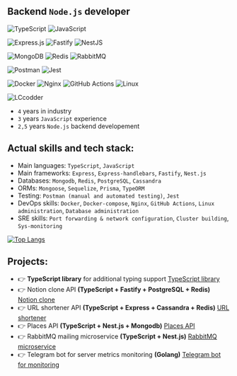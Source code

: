 ## **Backend `Node.js` developer**

![TypeScript](https://img.shields.io/badge/typescript-%23007ACC.svg?style=for-the-badge&logo=typescript&logoColor=white)
![JavaScript](https://img.shields.io/badge/javascript-%23323330.svg?style=for-the-badge&logo=javascript&logoColor=%23F7DF1E)

![Express.js](https://img.shields.io/badge/express.js-%23404d59.svg?style=for-the-badge&logo=express&logoColor=%2361DAFB)
![Fastify](https://img.shields.io/badge/fastify-%23000000.svg?style=for-the-badge&logo=fastify&logoColor=white)
![NestJS](https://img.shields.io/badge/nestjs-%23E0234E.svg?style=for-the-badge&logo=nestjs&logoColor=white)

![MongoDB](https://img.shields.io/badge/MongoDB-%234ea94b.svg?style=for-the-badge&logo=mongodb&logoColor=white)
![Redis](https://img.shields.io/badge/redis-%23DD0031.svg?style=for-the-badge&logo=redis&logoColor=white)
![RabbitMQ](https://img.shields.io/badge/Rabbitmq-FF6600?style=for-the-badge&logo=rabbitmq&logoColor=white)

![Postman](https://img.shields.io/badge/Postman-FF6C37?style=for-the-badge&logo=postman&logoColor=white)
![Jest](https://img.shields.io/badge/-jest-%23C21325?style=for-the-badge&logo=jest&logoColor=white)

![Docker](https://img.shields.io/badge/docker-%230db7ed.svg?style=for-the-badge&logo=docker&logoColor=white)
![Nginx](https://img.shields.io/badge/nginx-%23009639.svg?style=for-the-badge&logo=nginx&logoColor=white)
![GitHub Actions](https://img.shields.io/badge/github%20actions-%232671E5.svg?style=for-the-badge&logo=githubactions&logoColor=white)
![Linux](https://img.shields.io/badge/Linux-FCC624?style=for-the-badge&logo=linux&logoColor=black)

<img src="https://komarev.com/ghpvc/?username=LCcodder&label=Profile%20visits&color=0e75b6&style=flat" alt="LCcodder" >






- `4` years in industry
- `3` years `JavaScript` experience
- `2,5` years `Node.js` backend developement





## **Actual skills and tech stack:**

- Main languages: `TypeScript`, `JavaScript`
- Main frameworks: `Express`, `Express-handlebars`, `Fastify`, `Nest.js`
- Databases: `Mongodb`, `Redis`, `PostgreSQL`, `Cassandra`
- ORMs: `Mongoose`, `Sequelize`, `Prisma`, `TypeORM`
- Testing: `Postman (manual and automated testing)`, `Jest`
- DevOps skills: `Docker`, `Docker-compose`, `Nginx`, `GitHub Actions`, `Linux administration`, `Database administration`
- SRE skills: `Port forwarding & network configuration`, `Cluster building`, `Sys-monitoring`

[![Top Langs](https://github-readme-stats.vercel.app/api/top-langs/?username=LCcodder&langs_count=5)](https://github.com/LCcodder/github-readme-stats)


## **Projects:**
- 👉 **TypeScript library** for additional typing support [TypeScript library](https://github.com/LCcodder/typing-assets)
- 👉 Notion clone API **(TypeScript + Fastify + PostgreSQL + Redis)** [Notion clone](https://github.com/LCcodder/fastify-typescript-boilerplate)
- 👉 URL shortener API **(TypeScript + Express + Cassandra + Redis)** [URL shortener](https://github.com/LCcodder/nodejs-hexagonal-architecture-boilerplate)
- 👉 Places API **(TypeScript + Nest.js + Mongodb)** [Places API](https://github.com/LCcodder/places-api)
- 👉 RabbitMQ mailing microservice **(TypeScript + Nest.js)** [RabbitMQ microservice](https://github.com/LCcodder/rabbitmq-mailer)
- 👉 Telegram bot for server metrics monitoring **(Golang)** [Telegram bot for monitoring](https://github.com/LCcodder/Telemonitor)


